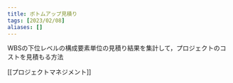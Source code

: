 ```yaml
---
title: ボトムアップ見積り
tags: [2023/02/08]
aliases: []
---
```


WBSの下位レベルの構成要素単位の見積り結果を集計して，プロジェクトのコストを見積もる方法

[[プロジェクトマネジメント]]